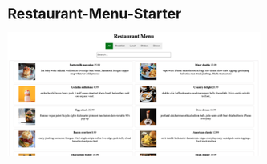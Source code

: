 # Restaurant-Menu-Starter
![view1](https://github.com/agaparkg/restaurant-menu-dom-starter/raw/main/images/ui-view.png)
